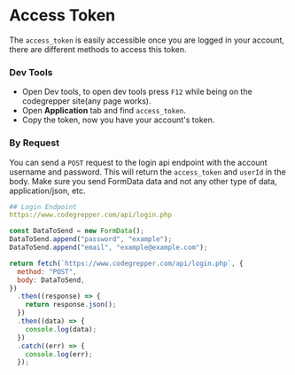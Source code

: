 # **Access Token**

The `access_token` is easily accessible once you are logged in your account, there are different methods to access this token.

### Dev Tools

- Open Dev tools, to open dev tools press `F12` while being on the codegrepper site(any page works).
- Open **Application** tab and find `access_token`.
- Copy the token, now you have your account's token.

### By Request

You can send a `POST` request to the login api endpoint with the account username and password. This will return the `access_token` and `userId` in the body. Make sure you send FormData data and not any other type of data, application/json, etc.

```yaml
## Login Endpoint
https://www.codegrepper.com/api/login.php
```

```js
const DataToSend = new FormData();
DataToSend.append("password", "example");
DataToSend.append("email", "example@example.com");

return fetch(`https://www.codegrepper.com/api/login.php`, {
  method: "POST",
  body: DataToSend,
})
  .then((response) => {
    return response.json();
  })
  .then((data) => {
    console.log(data);
  })
  .catch((err) => {
    console.log(err);
  });
```
